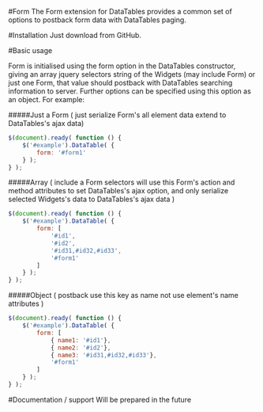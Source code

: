 #Form
The Form extension for DataTables provides a common set of options to postback form data with DataTables paging.




#Installation
Just download from GitHub.




#Basic usage

Form is initialised using the form option in the DataTables constructor, giving an array jquery selectors string of the Widgets (may include Form) or just one Form, that value should postback with DataTables searching information to server. Further options can be specified using this option as an object. For example:


#####Just a Form
( just serialize Form's all element data extend to DataTables's ajax data)
```js
$(document).ready( function () {
    $('#example').DataTable( {
    	form: '#form1'
    } );
} );
```

#####Array
( include a Form selectors will use this Form's action and method attributes to set DataTables's ajax option, and only serialize selected Widgets's data to DataTables's ajax data )
```js
$(document).ready( function () {
    $('#example').DataTable( {
    	form: [
        	'#id1',
            '#id2',
            '#id31,#id32,#id33',
            '#form1'
        ]
    } );
} );
```

#####Object
( postback use this key as name not use element's name attributes )
```js
$(document).ready( function () {
    $('#example').DataTable( {
    	form: [
        	{ name1: '#id1'},
            { name2: '#id2'},
            { name3: '#id31,#id32,#id33'},
            '#form1'
        ]
    } );
} );
```




#Documentation / support
Will be prepared in the future